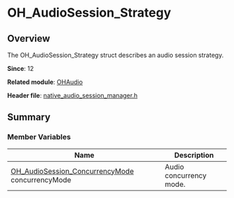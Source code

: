 # OH_AudioSession_Strategy


## Overview

The OH_AudioSession_Strategy struct describes an audio session strategy.

**Since**: 12

**Related module**: [OHAudio](_o_h_audio.md)

**Header file**: [native_audio_session_manager.h](native__audio__session__manager_8h.md)

## Summary


### Member Variables

| Name| Description| 
| -------- | -------- |
| [OH_AudioSession_ConcurrencyMode](_o_h_audio.md#oh_audiosession_concurrencymode) concurrencyMode  | Audio concurrency mode. | 
